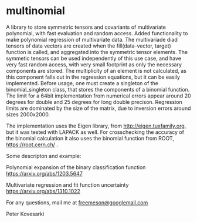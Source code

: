 # multinomial
A library to store symmetric tensors and covariants of multivariate polynomial, with fast evaluation and random access.
Added functionality to make polynomial regression of multivariate data. The multivariade diad tensors
of data vectors are created when the fill(data-vector, target) function is called, and aggregated into the symmetric tensor
elements. 
The symmetic tensors can be used independently of this use case, and have very fast random access, with very small footprint as only the necessary components are stored. The multiplicity of an element is not calculated, as this component falls out in the regression equations, but it can be easily implemented.
Before usage, one must create a singleton of the binomial_singleton class, that stores the components of a binomial function.
The limit for a 64bit implementation from numerical errors appear around 20 degrees for double and 25 degrees for long double 
precison. Regression limits are dominated by the size of the matrix, due to inversion errors around sizes 2000x2000. 

The implementation uses the Eigen library, from http://eigen.tuxfamily.org, but it was tested with LAPACK as well.
For crosschecking the accuracy of the binomial calculation it also uses the binomial function from ROOT, https://root.cern.ch/ . 

Some descripton and example:

Polynomial expansion of the binary classification function
https://arxiv.org/abs/1203.5647

Multivariate regression and fit function uncertainty
https://arxiv.org/abs/1310.1022

For any questions, mail me at freemeson@googlemail.com

Peter Kovesarki
